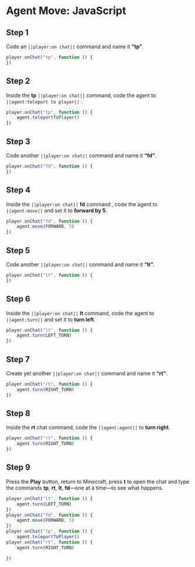# Agent Move: JavaScript

## Step 1
Code an ``||player:on chat||`` command and name it **“tp”**.

```javascript
player.onChat("tp", function () {
})
```

## Step 2

Inside the **tp**  ``||player:on chat||`` command, code the agent to ``||agent:teleport to player||`` .

```javascript
player.onChat("tp", function () {
    agent.teleportToPlayer()
})
```

## Step 3

Code another ``||player:on chat||`` command and name it **“fd”**.

```javascript
player.onChat("fd", function () {
})
```

## Step 4

Inside the  ``||player:on chat||`` **fd** command , code the agent to ``||agent:move||`` and set it to **forward by 5**. 

```javascript
player.onChat("fd", function () {
    agent.move(FORWARD, 5)
})
```

## Step 5

Code another ``||player:on chat||`` command and name it **“lt”**.

```javascript
player.onChat("lt", function () {
})
```

## Step 6

Inside the ``||player:on chat||`` **lt** command, code the agent to ``||agent:turn||`` and set it to **turn left**.

```javascript
player.onChat("lt", function () {
    agent.turn(LEFT_TURN)
})
```

## Step 7

Create yet another ``||player:on chat||`` command and name it **“rt”**.

```javascript
player.onChat("rt", function () {
    agent.turn(RIGHT_TURN)
})
```

## Step 8

Inside the **rt** chat command, code the ``||agent:agent||`` to **turn right**.

```javascript
player.onChat("rt", function () {
    agent.turn(RIGHT_TURN)
})
```

## Step 9

Press the **Play** button, return to Minecraft, press **t** to open the chat and type the commands **tp**, **rt**, **lt**, **fd**—one at a time—to see what happens.

```javascript
player.onChat("lt", function () {
    agent.turn(LEFT_TURN)
})
player.onChat("fd", function () {
    agent.move(FORWARD, 5)
})
player.onChat("tp", function () {
    agent.teleportToPlayer()
player.onChat("rt", function () { 
    agent.turn(RIGHT_TURN) 

})
```

